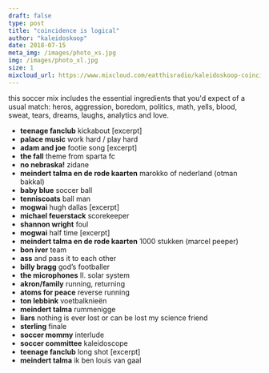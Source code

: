 ```yaml
---
draft: false
type: post
title: "coincidence is logical"
author: "kaleidoskoop"
date: 2018-07-15
meta_img: /images/photo_xs.jpg
img: /images/photo_xl.jpg
size: 1
mixcloud_url: https://www.mixcloud.com/eatthisradio/kaleidoskoop-coincidence-is-logical/ 
---
```


this soccer mix includes the essential ingredients that you'd expect of a usual match: heros, aggression, boredom, politics, math, yells, blood, sweat, tears, dreams, laughs, analytics and love.

- **teenage fanclub** kickabout [excerpt]
- **palace music** work hard / play hard
- **adam and joe** footie song [excerpt]
- **the fall** theme from sparta fc
- **no nebraska!** zidane
- **meindert talma en de rode kaarten** marokko of nederland (otman bakkal)
- **baby blue** soccer ball
- **tenniscoats** ball man
- **mogwai** hugh dallas  [excerpt]
- **michael feuerstack** scorekeeper
- **shannon wright** foul
- **mogwai** half time [excerpt]
- **meindert talma en de rode kaarten** 1000 stukken (marcel peeper)
- **bon iver** team
- **ass** and pass it to each other
- **billy bragg** god’s footballer
- **the microphones** II. solar system
- **akron/family** running, returning
- **atoms for peace** reverse running
- **ton lebbink** voetbalknieën
- **meindert talma** rummenigge
- **liars** nothing is ever lost or can be lost my science friend
- **sterling** finale
- **soccer mommy** interlude
- **soccer committee** kaleidoscope
- **teenage fanclub** long shot [excerpt]
- **meindert talma** ik ben louis van gaal
